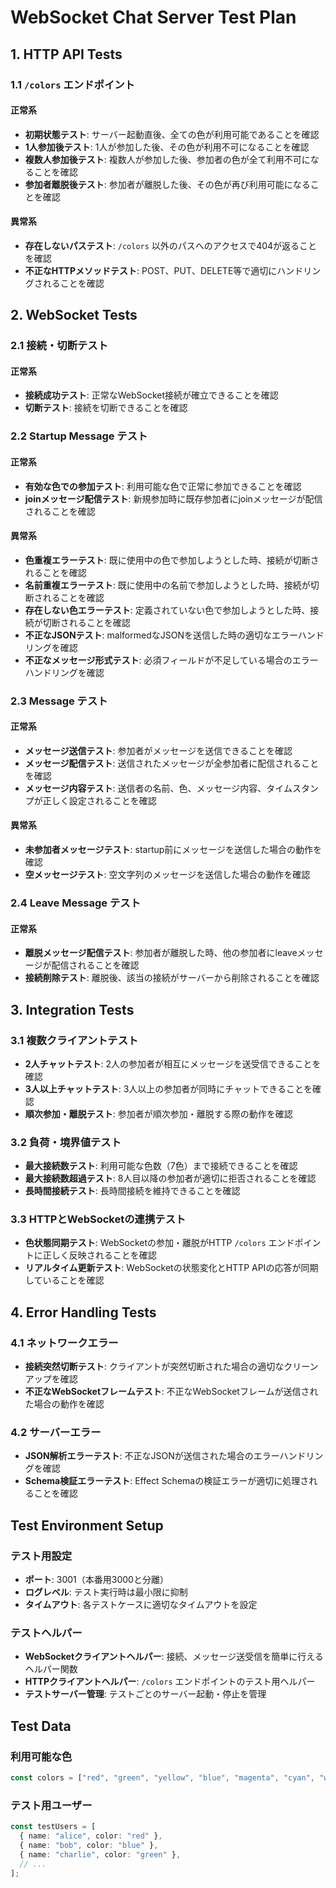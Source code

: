 # WebSocket Chat Server Test Plan

## 1. HTTP API Tests

### 1.1 `/colors` エンドポイント

#### 正常系
- **初期状態テスト**: サーバー起動直後、全ての色が利用可能であることを確認
- **1人参加後テスト**: 1人が参加した後、その色が利用不可になることを確認
- **複数人参加後テスト**: 複数人が参加した後、参加者の色が全て利用不可になることを確認
- **参加者離脱後テスト**: 参加者が離脱した後、その色が再び利用可能になることを確認

#### 異常系
- **存在しないパステスト**: `/colors` 以外のパスへのアクセスで404が返ることを確認
- **不正なHTTPメソッドテスト**: POST、PUT、DELETE等で適切にハンドリングされることを確認

## 2. WebSocket Tests

### 2.1 接続・切断テスト

#### 正常系
- **接続成功テスト**: 正常なWebSocket接続が確立できることを確認
- **切断テスト**: 接続を切断できることを確認

### 2.2 Startup Message テスト

#### 正常系
- **有効な色での参加テスト**: 利用可能な色で正常に参加できることを確認
- **joinメッセージ配信テスト**: 新規参加時に既存参加者にjoinメッセージが配信されることを確認

#### 異常系
- **色重複エラーテスト**: 既に使用中の色で参加しようとした時、接続が切断されることを確認
- **名前重複エラーテスト**: 既に使用中の名前で参加しようとした時、接続が切断されることを確認
- **存在しない色エラーテスト**: 定義されていない色で参加しようとした時、接続が切断されることを確認
- **不正なJSONテスト**: malformedなJSONを送信した時の適切なエラーハンドリングを確認
- **不正なメッセージ形式テスト**: 必須フィールドが不足している場合のエラーハンドリングを確認

### 2.3 Message テスト

#### 正常系
- **メッセージ送信テスト**: 参加者がメッセージを送信できることを確認
- **メッセージ配信テスト**: 送信されたメッセージが全参加者に配信されることを確認
- **メッセージ内容テスト**: 送信者の名前、色、メッセージ内容、タイムスタンプが正しく設定されることを確認

#### 異常系
- **未参加者メッセージテスト**: startup前にメッセージを送信した場合の動作を確認
- **空メッセージテスト**: 空文字列のメッセージを送信した場合の動作を確認

### 2.4 Leave Message テスト

#### 正常系
- **離脱メッセージ配信テスト**: 参加者が離脱した時、他の参加者にleaveメッセージが配信されることを確認
- **接続削除テスト**: 離脱後、該当の接続がサーバーから削除されることを確認

## 3. Integration Tests

### 3.1 複数クライアントテスト
- **2人チャットテスト**: 2人の参加者が相互にメッセージを送受信できることを確認
- **3人以上チャットテスト**: 3人以上の参加者が同時にチャットできることを確認
- **順次参加・離脱テスト**: 参加者が順次参加・離脱する際の動作を確認

### 3.2 負荷・境界値テスト
- **最大接続数テスト**: 利用可能な色数（7色）まで接続できることを確認
- **最大接続数超過テスト**: 8人目以降の参加者が適切に拒否されることを確認
- **長時間接続テスト**: 長時間接続を維持できることを確認

### 3.3 HTTPとWebSocketの連携テスト
- **色状態同期テスト**: WebSocketの参加・離脱がHTTP `/colors` エンドポイントに正しく反映されることを確認
- **リアルタイム更新テスト**: WebSocketの状態変化とHTTP APIの応答が同期していることを確認

## 4. Error Handling Tests

### 4.1 ネットワークエラー
- **接続突然切断テスト**: クライアントが突然切断された場合の適切なクリーンアップを確認
- **不正なWebSocketフレームテスト**: 不正なWebSocketフレームが送信された場合の動作を確認

### 4.2 サーバーエラー
- **JSON解析エラーテスト**: 不正なJSONが送信された場合のエラーハンドリングを確認
- **Schema検証エラーテスト**: Effect Schemaの検証エラーが適切に処理されることを確認

## Test Environment Setup

### テスト用設定
- **ポート**: 3001（本番用3000と分離）
- **ログレベル**: テスト実行時は最小限に抑制
- **タイムアウト**: 各テストケースに適切なタイムアウトを設定

### テストヘルパー
- **WebSocketクライアントヘルパー**: 接続、メッセージ送受信を簡単に行えるヘルパー関数
- **HTTPクライアントヘルパー**: `/colors` エンドポイントのテスト用ヘルパー
- **テストサーバー管理**: テストごとのサーバー起動・停止を管理

## Test Data

### 利用可能な色
```typescript
const colors = ["red", "green", "yellow", "blue", "magenta", "cyan", "white"];
```

### テスト用ユーザー
```typescript
const testUsers = [
  { name: "alice", color: "red" },
  { name: "bob", color: "blue" },
  { name: "charlie", color: "green" },
  // ...
];
```